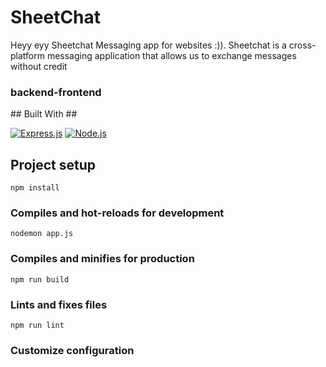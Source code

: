 

# SheetChat 



Heyy eyy Sheetchat Messaging app for websites :)). Sheetchat is a cross-platform messaging application that allows us to exchange messages without credit
<h3>backend-frontend</h3>
## Built With ##

[![Express.js](https://img.shields.io/badge/Express.js-4.x-orange.svg?style=rounded-square)](https://expressjs.com/en/starter/installing.html)
[![Node.js](https://img.shields.io/badge/Node.js-v.12.13-green.svg?style=rounded-square)](https://nodejs.org/)

## Project setup
```
npm install
```

### Compiles and hot-reloads for development
```
nodemon app.js
```

### Compiles and minifies for production
```
npm run build
```

### Lints and fixes files
```
npm run lint
```

### Customize configuration


